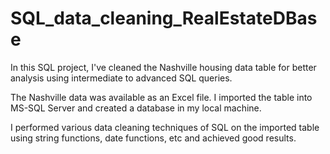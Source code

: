 # SQL_data_cleaning_RealEstateDBase

In this SQL project, I've cleaned the Nashville housing data table for better analysis using intermediate to advanced SQL queries.

The Nashville data was available as an Excel file. I imported the table into MS-SQL Server and created a database in my local machine.

I performed various data cleaning techniques of SQL on the imported table using string functions, date functions, etc and achieved good results.

